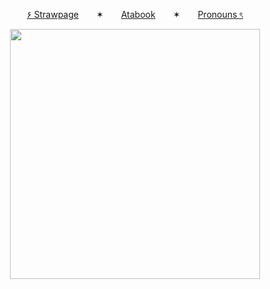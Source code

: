 <p align="center">
  <a href="https://deepinkman.straw.page">۶ Strawpage</a>  ✶  <a href="https://deepinkman.atabook.org">Atabook</a>  ✶  <a href="https://pronouns.cc/@deepinkman">Pronouns ৎ</a>

<p align="center">
  <img src="https://pa1.aminoapps.com/5830/e89c6954342d6dbb7f90032fe0d24801d731eae5_hq.gif" alt=""Lets Dance"" width="400" />
</p>
